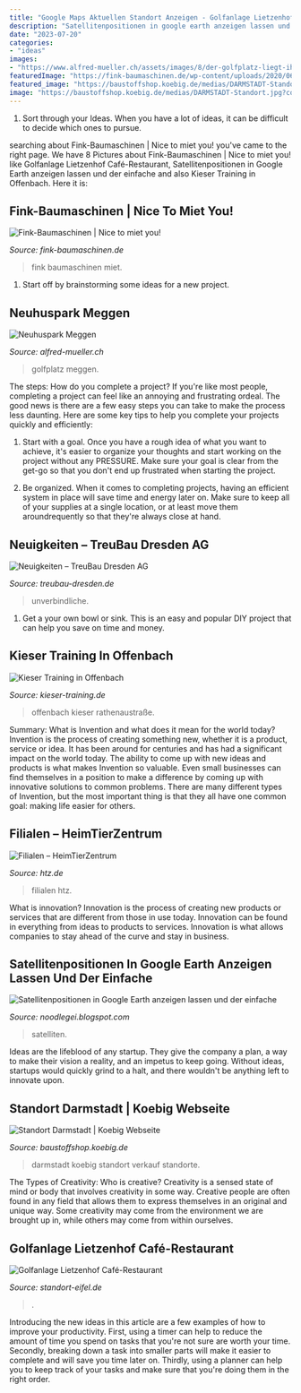 ```yaml
---
title: "Google Maps Aktuellen Standort Anzeigen - Golfanlage Lietzenhof Café-restaurant"
description: "Satellitenpositionen in google earth anzeigen lassen und der einfache"
date: "2023-07-20"
categories:
- "ideas"
images:
- "https://www.alfred-mueller.ch/assets/images/8/der-golfplatz-liegt-ihnen-hier-praktisch-zu-füssen-ad097158.jpg"
featuredImage: "https://fink-baumaschinen.de/wp-content/uploads/2020/06/fink_baumaschinen_nice_to_miet_you_72.png"
featured_image: "https://baustoffshop.koebig.de/medias/DARMSTADT-Standort.jpg?context=bWFzdGVyfGltYWdlc3w2MDk1Njd8aW1hZ2UvanBlZ3xpbWFnZXMvaGYyL2hkMC84OTM0MjgyNTkyMjg2LmpwZ3w4NjAwNTI4NTIyMmJkOWMxNTM5MzUxNGVhNjBmOTQyYmQwNmNjZjEyMmY1YWRlYTBiYWM3NWFiYWFkYjQyZTA1&amp;attachment=true"
image: "https://baustoffshop.koebig.de/medias/DARMSTADT-Standort.jpg?context=bWFzdGVyfGltYWdlc3w2MDk1Njd8aW1hZ2UvanBlZ3xpbWFnZXMvaGYyL2hkMC84OTM0MjgyNTkyMjg2LmpwZ3w4NjAwNTI4NTIyMmJkOWMxNTM5MzUxNGVhNjBmOTQyYmQwNmNjZjEyMmY1YWRlYTBiYWM3NWFiYWFkYjQyZTA1&amp;attachment=true"
---
```



1. Sort through your Ideas. When you have a lot of ideas, it can be difficult to decide which ones to pursue.

	

		
searching about Fink-Baumaschinen | Nice to miet you! you've came to the right page. We have 8 Pictures about Fink-Baumaschinen | Nice to miet you! like Golfanlage Lietzenhof Café-Restaurant, Satellitenpositionen in Google Earth anzeigen lassen und der einfache and also Kieser Training in Offenbach. Here it is:
		
    
## Fink-Baumaschinen | Nice To Miet You!

<img loading=lazy src="https://fink-baumaschinen.de/wp-content/uploads/2020/06/fink_baumaschinen_nice_to_miet_you_72.png" onerror="this.onerror=null;this.src='https://tse1.mm.bing.net/th?id=OIP.LkHKACqEwna4qGHEMmWh_QHaDL&amp;pid=15.1';" alt="Fink-Baumaschinen | Nice to miet you!">

_Source: fink-baumaschinen.de_

>fink baumaschinen miet. 

	

1. Start off by brainstorming some ideas for a new project.

    
## Neuhuspark Meggen

<img loading=lazy src="https://www.alfred-mueller.ch/assets/images/8/der-golfplatz-liegt-ihnen-hier-praktisch-zu-füssen-ad097158.jpg" onerror="this.onerror=null;this.src='https://tse4.mm.bing.net/th?id=OIP.FhQIjzRcNsth-pFtievwpQHaF7&amp;pid=15.1';" alt="Neuhuspark Meggen">

_Source: alfred-mueller.ch_

>golfplatz meggen. 

	

The steps: How do you complete a project?
If you're like most people, completing a project can feel like an annoying and frustrating ordeal. The good news is there are a few easy steps you can take to make the process less daunting. Here are some key tips to help you complete your projects quickly and efficiently:
1. Start with a goal. Once you have a rough idea of what you want to achieve, it's easier to organize your thoughts and start working on the project without any PRESSURE. Make sure your goal is clear from the get-go so that you don't end up frustrated when starting the project.

2. Be organized. When it comes to completing projects, having an efficient system in place will save time and energy later on. Make sure to keep all of your supplies at a single location, or at least move them aroundrequently so that they're always close at hand.

    
## Neuigkeiten – TreuBau Dresden AG

<img loading=lazy src="https://www.treubau-dresden.de/images/neuigkeiten/eilenburger-bergmannstrasse.jpg" onerror="this.onerror=null;this.src='https://tse3.mm.bing.net/th?id=OIP.LHfdqfKb2UGBkKSu7HVMaAHaFj&amp;pid=15.1';" alt="Neuigkeiten – TreuBau Dresden AG">

_Source: treubau-dresden.de_

>unverbindliche. 

	

1. Get a your own bowl or sink. This is an easy and popular DIY project that can help you save on time and money.

    
## Kieser Training In Offenbach

<img loading=lazy src="https://www.kieser-training.de/fileadmin/_processed_/9/e/csm_Offenbach_Innenaufnahme_09_6286c2b7ea.jpg" onerror="this.onerror=null;this.src='https://tse1.mm.bing.net/th?id=OIP.UOg23sWuIuM0UT__Se0xLQHaEK&amp;pid=15.1';" alt="Kieser Training in Offenbach">

_Source: kieser-training.de_

>offenbach kieser rathenaustraße. 

	

Summary: What is Invention and what does it mean for the world today?
Invention is the process of creating something new, whether it is a product, service or idea. It has been around for centuries and has had a significant impact on the world today. The ability to come up with new ideas and products is what makes Invention so valuable. Even small businesses can find themselves in a position to make a difference by coming up with innovative solutions to common problems. There are many different types of Invention, but the most important thing is that they all have one common goal: making life easier for others.

    
## Filialen – HeimTierZentrum

<img loading=lazy src="https://htz.de/wp-content/uploads/Homburg-0170-1024x683.jpg" onerror="this.onerror=null;this.src='https://tse2.mm.bing.net/th?id=OIP.05IZCciZxzhToOMTFVOFQgHaE8&amp;pid=15.1';" alt="Filialen – HeimTierZentrum">

_Source: htz.de_

>filialen htz. 

	

What is innovation?
Innovation is the process of creating new products or services that are different from those in use today. Innovation can be found in everything from ideas to products to services. Innovation is what allows companies to stay ahead of the curve and stay in business.

    
## Satellitenpositionen In Google Earth Anzeigen Lassen Und Der Einfache

<img loading=lazy src="http://2.bp.blogspot.com/_GbrGBydibyg/TJIIUQVgulI/AAAAAAAABwo/wt32ejsLRQA/w1200-h630-p-k-no-nu/Satelliten-KML-KMZ-Google-Maps-embed1.jpg" onerror="this.onerror=null;this.src='https://tse4.mm.bing.net/th?id=OIP.DJlF-gm0j35UeWrrHa3kWwHaD4&amp;pid=15.1';" alt="Satellitenpositionen in Google Earth anzeigen lassen und der einfache">

_Source: noodlegei.blogspot.com_

>satelliten. 

	

Ideas are the lifeblood of any startup. They give the company a plan, a way to make their vision a reality, and an impetus to keep going. Without ideas, startups would quickly grind to a halt, and there wouldn't be anything left to innovate upon.

    
## Standort Darmstadt | Koebig Webseite

<img loading=lazy src="https://baustoffshop.koebig.de/medias/DARMSTADT-Standort.jpg?context=bWFzdGVyfGltYWdlc3w2MDk1Njd8aW1hZ2UvanBlZ3xpbWFnZXMvaGYyL2hkMC84OTM0MjgyNTkyMjg2LmpwZ3w4NjAwNTI4NTIyMmJkOWMxNTM5MzUxNGVhNjBmOTQyYmQwNmNjZjEyMmY1YWRlYTBiYWM3NWFiYWFkYjQyZTA1&amp;attachment=true" onerror="this.onerror=null;this.src='https://tse2.mm.bing.net/th?id=OIP.2VUdU3yRl-cQYCWDEpkadgHaDF&amp;pid=15.1';" alt="Standort Darmstadt | Koebig Webseite">

_Source: baustoffshop.koebig.de_

>darmstadt koebig standort verkauf standorte. 

	

The Types of Creativity: Who is creative?
Creativity is a sensed state of mind or body that involves creativity in some way. Creative people are often found in any field that allows them to express themselves in an original and unique way. Some creativity may come from the environment we are brought up in, while others may come from within ourselves.

    
## Golfanlage Lietzenhof Café-Restaurant

<img loading=lazy src="https://resc.deskline.net/images/RPT/1/d3317358-e216-42e8-a0df-4490b540c9aa/99/image.jpg" onerror="this.onerror=null;this.src='https://tse3.mm.bing.net/th?id=OIP.C5RzLWAEQmBn0aUBNjIFRwHaFj&amp;pid=15.1';" alt="Golfanlage Lietzenhof Café-Restaurant">

_Source: standort-eifel.de_

>. 

	

Introducing the new ideas in this article are a few examples of how to improve your productivity. First, using a timer can help to reduce the amount of time you spend on tasks that you're not sure are worth your time. Secondly, breaking down a task into smaller parts will make it easier to complete and will save you time later on. Thirdly, using a planner can help you to keep track of your tasks and make sure that you're doing them in the right order.

